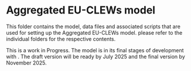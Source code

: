 # Aggregated EU-CLEWs model

This folder contains the model, data files and associated scripts that are used for setting up the Aggregated EU-CLEWs model. please refer to the individual folders for the respective contents.

This is a work in Progress. The model is in its final stages of development with . The draft version will be ready by July 2025 and the final version by November 2025.